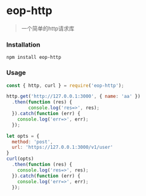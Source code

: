# eop-http
> 一个简单的http请求库

### Installation
```
npm install eop-http
```

### Usage
``` javascript
const { http, curl } = require('eop-http');

http.get('http://127.0.0.1:3000', { name: 'aa' })
  .then(function (res) {
		console.log('res=>', res);
  }).catch(function (err) {
    console.log('err=>', err);
  });

let opts = {
  method: 'post',
  url: 'https://127.0.0.1:3000/v1/user'
}
curl(opts)
  .then(function (res) {
    console.log('res=>', res);
  }).catch(function (err) {
    console.log('err=>', err);
  });
``` 